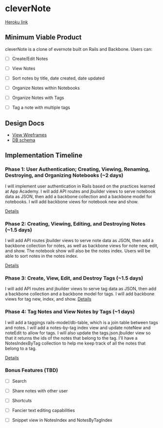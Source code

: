 # cleverNote

[Heroku link][heroku]

[heroku]: ??

## Minimum Viable Product
cleverNote is a clone of evernote built on Rails and Backbone. Users can:

<!-- This is a Markdown checklist. Use it to keep track of your progress! -->

- [ ] Create/Edit Notes
- [ ] View Notes
- [ ] Sort notes by title, date created, date updated
- [ ] Organize Notes within Notebooks
- [ ] Organize Notes with Tags
- [ ] Tag a note with multiple tags


## Design Docs
* [View Wireframes][views]
* [DB schema][schema]

[views]: ./docs/views.md
[schema]: ./docs/schema.md

## Implementation Timeline

### Phase 1: User Authentication; Creating, Viewing, Renaming, Destroying, and Organizing Notebooks (~2 days)

I will implement user authentication in Rails based on the practices learned at
App Academy. I will add API routes and jbuilder views to serve notebook data as
JSON, then add a backbone collection and a backbone model for notebooks. I will
add backbone views for notebook new and show.

[Details][phase-one]

### Phase 2: Creating, Viewing, Editing, and Destroying Notes (~1.5 days)
I will add API routes jbuilder views to serve note data as JSON, then add a
backbone collection for notes, as well as backbone views for note new, edit,
and show. The notebook show will also be the notes index. Users will be able to
sort notes in the notes index.

[Details][phase-two]

### Phase 3: Create, View, Edit, and Destroy Tags (~1.5 days)
I will add API routes and jbuilder views to serve tag data as
JSON, then add a backbone collection and a backbone model for tags. I will
add backbone views for tag new, index, and show.
[Details][phase-three]

### Phase 4: Tag Notes and View Notes by Tags (~1 days)
I will add a taggings rails-model/db-table, which is a join table between tags
and notes. I will add a notes-by-tag index view and update noteNew and noteEdit
to allow for tags. I will also update the tags.json.jbuilder view so that it
returns the ids of the notes that belong to the tag. I'll have a NotesIndexByTag
collection to help me keep track of all the notes that belong to a tag.

[Details][phase-four]

### Bonus Features (TBD)
- [ ] Search
- [ ] Share notes with other user
- [ ] Shortcuts
- [ ] Fancier text editing capabilities
- [ ] Snippet view in NotesIndex and NotesByTagIndex



[phase-one]: ./docs/phases/phase1.md
[phase-two]: ./docs/phases/phase2.md
[phase-three]: ./docs/phases/phase3.md
[phase-four]: ./docs/phases/phase4.md
